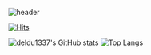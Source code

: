 ![header](https://capsule-render.vercel.app/api?type=waving&color=0:000000,100:32987E&height=150&animation=twinkling&section=header&text=JUNG%20SEUNG%20HUN&fontAlign=50&fontAlignY=35&fontSize=40&fontColor=FFFFFF&desc=Data%20Engineer-to-be&descSize=20&descAlignY=55)
  
[![Hits](https://hits.seeyoufarm.com/api/count/incr/badge.svg?url=https%3A%2F%2Fgithub.com%2Fdeldu1337&count_bg=%23000000&title_bg=%2332987E&icon=&icon_color=%23FFFFFF&title=Demo&edge_flat=false)](https://github.com/deldu1337)     

<!--<div align="center">-->
  
  ![deldu1337's GitHub stats](https://github-readme-stats.vercel.app/api?username=deldu1337&show_icons=false&bg_color=90,00000000,32987E,33FF99&title_color=FFFFFFFF&text_color=FFFFFFFF)
  ![Top Langs](https://github-readme-stats.vercel.app/api/top-langs/?username=deldu1337&layout=compact&bg_color=90,00000000,32987E,33FF99&title_color=FFFFFFFF&text_color=FFFFFFFF)

  
<!--</dev>-->

<!--
[![Readme Card](https://github-readme-stats.vercel.app/api/pin/?username=deldu1337&repo=FoodFinder&theme=merko)](https://github.com/deldu1337/FoodFinder)
[![Readme Card](https://github-readme-stats.vercel.app/api/pin/?username=deldu1337&repo=SNS&theme=merko)](https://github.com/deldu1337/SNS)
[![Readme Card](https://github-readme-stats.vercel.app/api/pin/?username=deldu1337&repo=KakaoTalk&theme=merko)](https://github.com/deldu1337/KakaoTalk)
[![Readme Card](https://github-readme-stats.vercel.app/api/pin/?username=deldu1337&repo=Coin&theme=merko)](https://github.com/deldu1337/Coin)
[![Readme Card](https://github-readme-stats.vercel.app/api/pin/?username=deldu1337&repo=Algorithm&theme=merko)](https://github.com/deldu1337/Algorithm)
[![Readme Card](https://github-readme-stats.vercel.app/api/pin/?username=deldu1337&repo=SmartCar&theme=merko)](https://github.com/deldu1337/SmartCar)
32987E
36A589
-->
